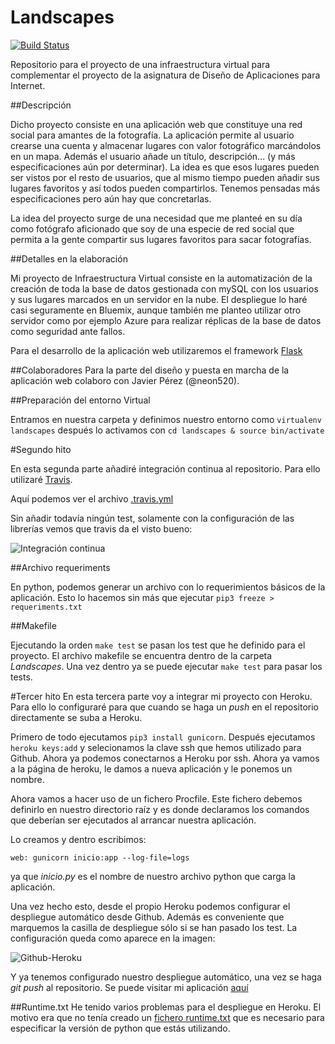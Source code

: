 
# Landscapes
[![Build Status](https://travis-ci.org/santidediego/Landscapes.svg?branch=master)](https://travis-ci.org/santidediego/Landscapes)

Repositorio para el proyecto de una infraestructura virtual para complementar el proyecto de la asignatura de Diseño de Aplicaciones para Internet.


##Descripción

Dicho proyecto consiste en una aplicación web que constituye una red social para amantes de la fotografía. La aplicación permite al usuario crearse una cuenta y almacenar lugares con valor fotográfico marcándolos en un mapa. Además el usuario añade un título, descripción... (y más especificaciones aún por determinar). La idea es que esos lugares pueden ser vistos por el resto de usuarios, que al mismo tiempo pueden añadir sus lugares favoritos y así todos pueden compartirlos. Tenemos pensadas más especificaciones pero aún hay que concretarlas.

La idea del proyecto surge de una necesidad que me planteé en su día como fotógrafo aficionado que soy de una especie de red social que permita a la gente compartir sus lugares favoritos para sacar fotografías.

##Detalles en la elaboración

Mi proyecto de Infraestructura Virtual consiste en la automatización de la creación de toda la base de datos gestionada con mySQL con los usuarios y sus lugares marcados en un servidor en la nube. El despliegue lo haré casi seguramente en Bluemix, aunque también me planteo utilizar otro servidor como por ejemplo Azure para realizar réplicas de la base de datos como seguridad ante fallos.

Para el desarrollo de la aplicación web utilizaremos el framework [Flask](http://flask.pocoo.org)

##Colaboradores
Para la parte del diseño y puesta en marcha de la aplicación web colaboro con Javier Pérez (@neon520).

##Preparación del entorno Virtual

Entramos en nuestra carpeta y definimos nuestro entorno como `virtualenv landscapes` después lo activamos con `cd landscapes & source bin/activate`

#Segundo hito

En esta segunda parte añadiré integración continua al repositorio. Para ello utilizaré [Travis](https://travis-ci.org).

Aquí podemos ver el archivo [.travis.yml](https://github.com/santidediego/Landscapes/blob/master/.travis.yml)

Sin añadir todavía ningún test, solamente con la configuración de las librerías vemos que travis da el visto bueno:

![Integración continua](http://i864.photobucket.com/albums/ab201/Santiago_de_Diego/Integracion%20continua%20flask_zps3r8smu6w.png)

##Archivo requeriments

En python, podemos generar un archivo con lo requerimientos básicos de la aplicación. Esto lo hacemos sin más que ejecutar `pip3 freeze > requeriments.txt`

##Makefile

Ejecutando la orden `make test` se pasan los test que he definido para el proyecto. El archivo makefile se encuentra dentro de la carpeta *Landscapes*. Una vez dentro ya se puede ejecutar `make test` para pasar los tests.

#Tercer hito
En esta tercera parte voy a integrar mi proyecto con Heroku. Para ello lo configuraré para que cuando se haga un *push* en el repositorio directamente se suba a Heroku.

Primero de todo ejecutamos `pip3 install gunicorn`.  Después ejecutamos `heroku keys:add` y selecionamos la clave ssh que hemos utilizado para Github. Ahora ya podemos conectarnos a Heroku por ssh. Ahora ya vamos a la página de heroku, le damos a nueva aplicación y le ponemos un nombre.


Ahora vamos a hacer uso de un fichero Procfile. Este fichero debemos definirlo en nuestro directorio raíz y es donde declaramos los comandos que deberían ser ejecutados al arrancar nuestra aplicación. 

Lo creamos y dentro escribimos:

```
web: gunicorn inicio:app --log-file=logs
```

ya que *inicio.py* es el nombre de nuestro archivo python que carga la aplicación.

Una vez hecho esto, desde el propio Heroku podemos configurar el despliegue automático desde Github. Además es conveniente que marquemos la casilla de despliegue sólo si se han pasado los test. La configuración queda como aparece en la imagen:

![Github-Heroku](http://i864.photobucket.com/albums/ab201/Santiago_de_Diego/Githu-Heroku_zpskiwpnetq.png)

Y ya tenemos configurado nuestro despliegue automático, una vez se haga *git push* al repositorio. Se puede visitar mi aplicación [aquí](https://landscapes93.herokuapp.com)

##Runtime.txt
He tenido varios problemas para el despliegue en Heroku. El motivo era que no tenía creado un [fichero runtime.txt](https://devcenter.heroku.com/articles/python-runtimes) que es necesario para especificar la versión de python que estás utilizando.